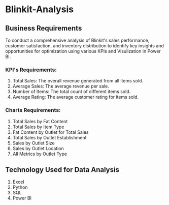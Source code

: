 # Blinkit-Analysis
## Business Requirements
To conduct a comprehensive analysis of Blinkit's sales performance, customer satisfaction, and inventory distribution to identify key insights and opportunities for optimization using various KPIs and Visulization in Power BI.

### KPI's Requirements:
1. Total Sales: The overall revenue generated from all items sold.
2. Average Sales: The average revenue per sale.
3. Number of Items: The total count of different items sold.
4. Average Rating: The average customer rating for items sold.

### Charts Requirements:
1. Total Sales by Fat Content
2. Total Sales by Item Type
3. Fat Content by Outlet for Total Sales
4. Total Sales by Outlet Establishment
5. Sales by Outlet Size
6. Sales by Outlet Location
7. All Metrics by Outlet Type

## Technology Used for Data Analysis
1. Excel
2. Python
3. SQL
4. Power BI
